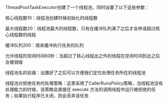 ThreadPoolTaskExecutor创建了一个线程池，同时设置了以下这些参数：

核心线程数10：线程池创建时候初始化的线程数

最大线程数20：线程池最大的线程数，只有在缓冲队列满了之后才会申请超过核心线程数的线程

缓冲队列200：用来缓冲执行任务的队列

允许线程的空闲时间60秒：当超过了核心线程出之外的线程在空闲时间到达之后会被销毁

线程池名的前缀：设置好了之后可以方便我们定位处理任务所在的线程池

线程池对拒绝任务的处理策略：这里采用了CallerRunsPolicy策略，当线程池没有处理能力的时候，该策略会直接在 execute 方法的调用线程中运行被拒绝的任务；如果执行程序已关闭，则会丢弃该任务
